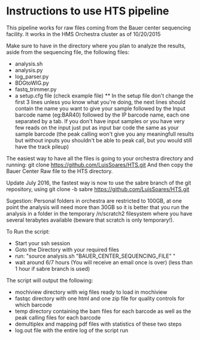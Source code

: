 # Instructions to use HTS pipeline
This pipeline works for raw files coming from the Bauer center sequencing facility.
It works in the HMS Orchestra cluster as of 10/20/2015

Make sure to have in the directory where you plan to analyze the results, aside from the sequencing file,
the following files:
* analysis.sh
* analysis.py
* log_parser.py
* BDGtoWIG.py
* fastq_trimmer.py
* a setup.cfg file (check example file)
** In the setup file don't change the first 3 lines unless you know what you're doing, the next lines should contain the name you want to give your sample
followed by the Input barcode name (eg:BAR40) followed by the IP barcode name, each one separated by a tab. If you don't have input samples or you have very few reads on the input just put as input bar code the same as your sample barcode (the peak calling won't give you any meaningfull results but without inputs you shouldn't be able to peak call, but you would still have the track pileup)

The easiest way to have all the files is going to your orchestra directory and running:
git clone https://github.com/LuisSoares/HTS.git
And then copy the Bauer Center Raw file to the HTS directory.

Update July 2016, the fastest way is now to use the sabre branch of the git repository, using git clone -b sabre https://github.com/LuisSoares/HTS.git

Sugestion: Personal folders in orchestra are restricted to 100GB, at one point the analysis will need more than 30GB so it is better that you run the analysis in a folder in the temporary /n/scratch2 filesystem where you have several terabytes available (beware that scratch is only temporary!).

To Run the script:
* Start your ssh session
* Goto the Directory with your required files
* run: "source analysis.sh "BAUER_CENTER_SEQUENCING_FILE" "
* wait around 6/7 hours (You will receive an email once is over) (less than 1 hour if sabre branch is used)

The script will output the following:

* mochiview directory with wig files ready to load in mochiview
* fastqc directory with one html and one zip file for quality controls for which barcode
* temp directory containing the bam files for each barcode as well as the peak calling files for each barcode
* demultiplex and mapping pdf files with statistics of these two steps
* log.out file with the entire log of the script run

